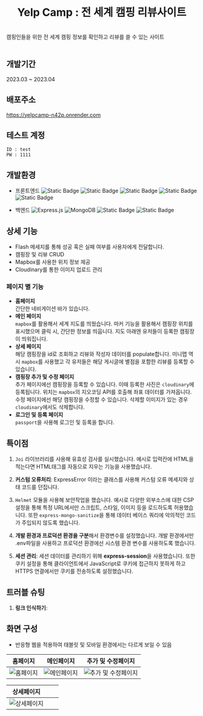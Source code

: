 <div align="center">
  <h1>Yelp Camp : 전 세계 캠핑 리뷰사이트</h1>
</div>

<br>
캠핑인들을 위한 전 세계 캠핑 정보를 확인하고 리뷰를 쓸 수 있는 사이트<br/>
<br>

## 개발기간

2023.03 ~ 2023.04

## 배포주소

https://yelpcamp-n42p.onrender.com

## 테스트 계정

```
ID : test
PW : 1111
```

## 개발환경

- 프론트엔드
  <img alt="Static Badge" src="https://img.shields.io/badge/HTML-%23E34F26?style=flat-square&logo=HTML5&logoColor=white">
  <img alt="Static Badge" src="https://img.shields.io/badge/CSS-%231572B6?style=flat-square&logo=CSS3&logoColor=white">
  <img alt="Static Badge" src="https://img.shields.io/badge/JavaScript-%23F7DF1E?style=flat-square&logo=javascript&logoColor=black">
  <img alt="Static Badge" src="https://img.shields.io/badge/Mapbox-%23000000?style=flat-square&logo=Mapbox&logoColor=white">
  <img alt="Static Badge" src="https://img.shields.io/badge/EJS-%23B4CA65?style=flat-square&logo=ejs&logoColor=black">

- 백엔드
  <img src="https://img.shields.io/badge/-Express.js-000000?style=flat-square&logo=express&logoColor=white" alt="Express.js"/> <img src="https://img.shields.io/badge/-MongoDB-47A248?style=flat-square&logo=mongodb&logoColor=white" alt="MongoDB"/>
  <img alt="Static Badge" src="https://img.shields.io/badge/Passport-%2334E27A?style=flat-square&logo=passport&logoColor=white">
  <img alt="Static Badge" src="https://img.shields.io/badge/Cloudinary-%233448C5?style=flat-square&logo=Cloudinary&logoColor=white">

## 상세 기능

- Flash 메세지를 통해 성공 혹은 실패 여부를 사용자에게 전달합니다.
- 캠핑장 및 리뷰 CRUD
- Mapbox를 사용한 위치 정보 제공
- Cloudinary를 통한 이미지 업로드 관리

### 페이지 별 기능

- **홈페이지** <br>
  간단한 네비게이션 바가 있습니다.
- **메인 페이지** <br>
  `mapbox`를 활용해서 세계 지도를 띄웠습니다. 마커 기능을 활용해서 캠핑장 위치를 표시했으며 클릭 시, 간단한 정보를 띄웁니다.
  지도 아래엔 유저들이 등록한 캠핑장이 띄워집니다.
- **상세 페이지** <br>
  해당 캠핑장을 id로 조회하고 리뷰와 작성자 데이터를 populate합니다. 미니맵 역시 `mapbox`를 사용했고 각 유저들은 해당 게시글에 별점을 포함한 리뷰를 등록할 수 있습니다.
- **캠핑장 추가 및 수정 페이지** <br>
  추가 페이지에선 캠핑장을 등록할 수 있습니다. 이때 등록한 사진은 `cloudinary`에 등록됩니다. 위치는 `mapbox`의 지오코딩 API를 호출해 좌표 데이터를 가져옵니다. 수정 페이지에선 해당 캠핑장을 수정할 수 있습니다. 삭제할 이미지가 있는 경우 `cloudinary`에서도 삭제합니다.
- **로그인 및 등록 페이지** <br>
  `passport`을 사용해 로그인 및 등록을 합니다.

## 특이점

1. `Joi` 라이브러리를 사용해 유효성 검사를 실시했습니다. 예시로 입력칸에 HTML을 적는다면 HTML태그를 자동으로 지우는 기능을 사용했습니다.
2. **커스텀 오류처리**: ExpressError 이라는 클래스를 사용해 커스텀 오류 메세지와 상태 코드를 던집니다.
3. `Helmet` 모듈을 사용해 보안작업을 했습니다. 예시로 다양한 외부소스에 대한 CSP설정을 통해 특정 URL에서만 스크립트, 스타일, 이미지 등을 로드하도록 허용했습니다. 또한 `express-mongo-sanitize`을 통해 데이터 베이스 쿼리에 악의적인 코드가 주입되지 않도록 했습니다.

4. **개발 환경과 프로덕션 환경을 구분**해서 환경변수를 설정했습니다. 개발 환경에서만 .env파일을 사용하고 프로덕션 환경에선 시스템 환경 변수를 사용하도록 했습니다.
5. **세션 관리**: 세션 데이터를 관리하기 위해 **express-session**을 사용했습니다. 또한 쿠키 설정을 통해 클라이언트에서 JavaScript로 쿠키에 접근하지 못하게 하고 HTTPS 연결에서만 쿠키를 전송하도록 설정했습니다.

## 트러블 슈팅

1. **링크 인식하기**:

## 화면 구성

- 반응형 웹을 적용하여 태블릿 및 모바일 환경에서는 다르게 보일 수 있음

| 홈페이지                                                                                                   | 메인페이지                                                                                                   | 추가 및 수정페이지                                                                                                   |
| ---------------------------------------------------------------------------------------------------------- | ------------------------------------------------------------------------------------------------------------ | -------------------------------------------------------------------------------------------------------------------- |
| ![홈페이지](https://github.com/yeonguk0201/YelpCamp/assets/105638310/d804a3a3-b459-4294-90fb-01c726dc7c4b) | ![메인페이지](https://github.com/yeonguk0201/YelpCamp/assets/105638310/c2b8a164-70a3-4478-9a91-d23e332ba52d) | ![추가 및 수정페이지](https://github.com/yeonguk0201/YelpCamp/assets/105638310/e420945e-1390-4d74-b26d-3b0b9a184cb5) |

| 상세페이지                                                                                                   |     |     |
| ------------------------------------------------------------------------------------------------------------ | --- | --- |
| ![상세페이지](https://github.com/yeonguk0201/YelpCamp/assets/105638310/95b49506-41c5-442d-953d-a2039ae0e833) |     |     |
